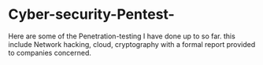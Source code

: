 # Cyber-security-Pentest-
Here are some of the Penetration-testing I have done up to so far. this include Network hacking, cloud, cryptography with a formal report provided to companies concerned. 
